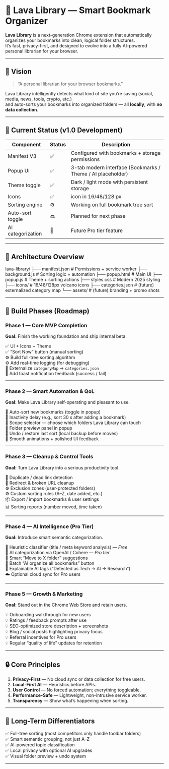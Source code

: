 # 🌋 Lava Library — Smart Bookmark Organizer

**Lava Library** is a next-generation Chrome extension that automatically organizes your bookmarks into clean, logical folder structures.  
It’s fast, privacy-first, and designed to evolve into a fully AI-powered personal librarian for your browser.

---

## 🧭 Vision

> “A personal librarian for your browser bookmarks.”

Lava Library intelligently detects what kind of site you’re saving (social, media, news, tools, crypto, etc.)  
and auto-sorts your bookmarks into organized folders — all **locally**, with **no data collection**.

---

## 🧱 Current Status (v1.0 Development)

| Component | Status | Description |
|------------|--------|-------------|
| Manifest V3 | ✅ | Configured with bookmarks + storage permissions |
| Popup UI | ✅ | 3-tab modern interface (Bookmarks / Theme / AI placeholder) |
| Theme toggle | ✅ | Dark / light mode with persistent storage |
| Icons | ✅ | icon in 16/48/128 px |
| Sorting engine | ⚙️ | Working on full bookmark tree sort |
| Auto-sort toggle | 🔜 | Planned for next phase |
| AI categorization | 🚧 | Future Pro tier feature |

---

## 🧩 Architecture Overview
lava-library/
├── manifest.json # Permissions + service worker
├── background.js # Sorting logic + automation
├── popup.html # Main UI
├── popup.js # Theme + sorting actions
├── styles.css # Modern 2025 styling
├── icons/ # 16/48/128px volcano icons
├── categories.json # (future) externalized category map
└── assets/ # (future) branding + promo shots


---

## 🚀 Build Phases (Roadmap)

### **Phase 1 — Core MVP Completion**
**Goal:** Finish the working foundation and ship internal beta.

✅ UI + Icons + Theme  
✅ “Sort Now” button (manual sorting)  
⚙️ Build full-tree sorting algorithm  
⚙️ Add real-time logging (for debugging)  
🧱 Externalize `categoryMap` → `categories.json`  
🧱 Add toast notification feedback (success / fail)

---

### **Phase 2 — Smart Automation & QoL**
**Goal:** Make Lava Library self-operating and pleasant to use.

🔹 Auto-sort new bookmarks (toggle in popup)  
🔹 Inactivity delay (e.g., sort 30 s after adding a bookmark)  
🔹 Scope selector — choose which folders Lava Library can touch  
🔹 Folder preview panel in popup  
🔹 Undo / restore last sort (local backup before moves)  
🔹 Smooth animations + polished UI feedback  

---

### **Phase 3 — Cleanup & Control Tools**
**Goal:** Turn Lava Library into a serious productivity tool.

🧹 Duplicate / dead link detection  
🧹 Redirect & broken URL cleanup  
⚙️ Exclusion zones (user-protected folders)  
⚙️ Custom sorting rules (A–Z, date added, etc.)  
📦 Export / import bookmarks & user settings  
📊 Sorting reports (number moved, time taken)

---

### **Phase 4 — AI Intelligence (Pro Tier)**
**Goal:** Introduce smart semantic categorization.

🧠 Heuristic classifier (title / meta keyword analysis) — *Free*  
🧠 AI categorization via OpenAI / Cohere — *Pro tier*  
🧠 Smart “Move to X folder” suggestions  
🧠 Batch “AI organize all bookmarks” button  
🧠 Explainable AI tags (“Detected as Tech → AI → Research”)  
☁️ Optional cloud sync for Pro users  

---

### **Phase 5 — Growth & Marketing**
**Goal:** Stand out in the Chrome Web Store and retain users.

💡 Onboarding walkthrough for new users  
💡 Ratings / feedback prompts after use  
💡 SEO-optimized store description + screenshots  
💡 Blog / social posts highlighting privacy focus  
💡 Referral incentives for Pro users  
💡 Regular “quality of life” updates for retention  

---

## 🔒 Core Principles

1. **Privacy-First** — No cloud sync or data collection for free users.  
2. **Local-First AI** — Heuristics before APIs.  
3. **User Control** — No forced automation; everything toggleable.  
4. **Performance-Safe** — Lightweight, non-intrusive service worker.  
5. **Transparency** — Show what’s happening when sorting.  

---

## 🧠 Long-Term Differentiators

✅ Full-tree sorting (most competitors only handle toolbar folders)  
✅ Smart semantic grouping, not just A–Z  
✅ AI-powered topic classification  
✅ Local privacy with optional AI upgrades  
✅ Visual folder preview + undo system  

---
